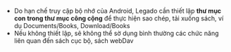 - Do hạn chế truy cập bộ nhớ của Android, Legado cần thiết lập **thư mục con trong thư mục công cộng** để thực hiện sao chép, tải xuống sách, ví dụ Documents/Books, Download/Books
- Nếu không thiết lập, sẽ không thể sờ dụng bình thường các chức năng liên quan đến sách cục bộ, sách webDav

